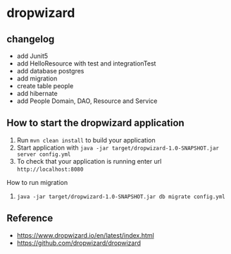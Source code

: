 # dropwizard

changelog
---
- add Junit5
- add HelloResource with test and integrationTest
- add database postgres
- add migration
- create table people
- add hibernate
- add People Domain, DAO, Resource and Service

How to start the dropwizard application
---

1. Run `mvn clean install` to build your application
1. Start application with `java -jar target/dropwizard-1.0-SNAPSHOT.jar server config.yml`
1. To check that your application is running enter url `http://localhost:8080`

How to run migration
1. `java -jar target/dropwizard-1.0-SNAPSHOT.jar db migrate config.yml`

Reference
---

- https://www.dropwizard.io/en/latest/index.html
- https://github.com/dropwizard/dropwizard
